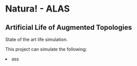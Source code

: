 # Natura! - ALAS

## Artificial Life of Augmented Topologies
 
State of the art life simulation.

This project can simulate the following:
<li> ass